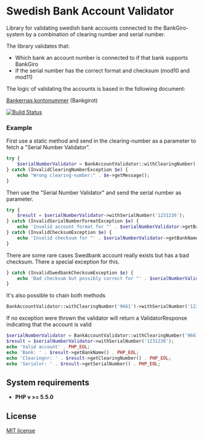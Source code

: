 # Swedish Bank Account Validator

Library for validating swedish bank accounts connected to the BankGiro-system by a combination of clearing number
and serial number.

The library validates that:
* Which bank an account number is connected to if that bank supports BankGiro
* If the serial number has the correct format and checksum (mod10 and mod11)

The logic of validating the accounts is based in the following document:

[Bankernas kontonummer](https://www.bankgirot.se/globalassets/dokument/anvandarmanualer/bankernaskontonummeruppbyggnad_anvandarmanual_sv.pdf) (Bankgirot)

[![Build Status](https://travis-ci.org/olanorlander/swedish-bank-account-validator.png)](https://travis-ci.org/olanorlander/swedish-bank-account-validator)

### Example
First use a static method and send in the clearing-number as a parameter to fetch a "Serial Number Validator".
```php
try {
    $serialNumberValidator = BankAccountValidator::withClearingNumber('9661');
} catch (InvalidClearingNumberException $e) {
    echo "Wrong clearing-number:" . $e->getMessage();
}
```

Then use the "Serial Number Validator" and send the serial number as parameter.
```php
try {
    $result = $serialNumberValidator->withSerialNumber('1231236');
} catch (InvalidSerialNumberFormatException $e) {
    echo 'Invalid account format for "' . $serialNumberValidator->getBankName() . '": ' . $e->getMessage();
} catch (InvalidChecksumException $e) {
    echo 'Invalid checksum for "' . $serialNumberValidator->getBankName() . '": ' . $e->getMessage();
}
```
There are some rare cases Swedbank account really exists but has a bad checksum. There a special exception
 for this.
```php
} catch (InvalidSwedbankChecksumException $e) {
    echo 'Bad checksum but possibly correct for "' . $serialNumberValidator->getBankName() . '": ' . $e->getMessage();
}
```

It's also possible to chain both methods
```php
BankAccountValidator::withClearingNumber('9661')->withSerialNumber('1231236');
```

If no exception were thrown the validator will return a ValidatorResponse indicating that the account is valid
```php
$serialNumberValidator = BankAccountValidator::withClearingNumber('9661');
$result = $serialNumberValidator->withSerialNumber('1231236');
echo 'Valid account' . PHP_EOL;
echo 'Bank: ' . $result->getBankName() . PHP_EOL;
echo 'Clearingnr: ' . $result->getClearingNumber() . PHP_EOL;
echo 'Serialnr: ' . $result->getSerialNumber() . PHP_EOL;

```

## System requirements
- **PHP v >= 5.5.0**

## License

[MIT license](http://opensource.org/licenses/MIT)